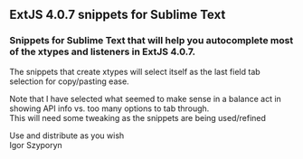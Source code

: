 ## ExtJS 4.0.7 snippets for Sublime Text ##
### Snippets for Sublime Text that will help you autocomplete most of the xtypes and listeners in ExtJS 4.0.7. ###

The snippets that create xtypes will select itself as the last field tab selection for copy/pasting ease.

Note that I have selected what seemed to make sense in a balance act in showing API info vs. too many options to tab through.  
This will need some tweaking as the snippets are being used/refined  
  
Use and distribute as you wish  
Igor Szyporyn
